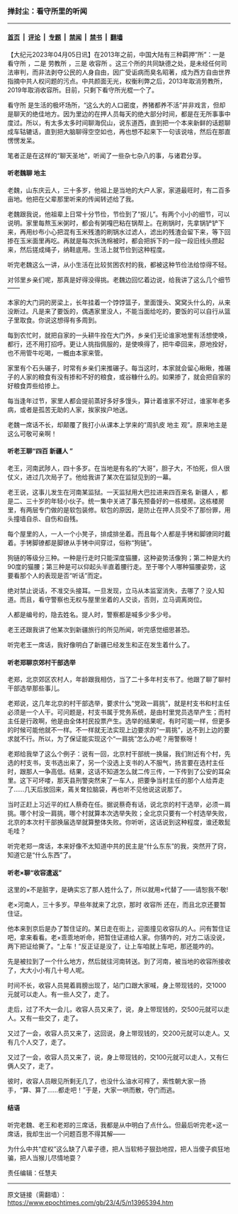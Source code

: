 ### 掸封尘：看守所里的听闻

---

#### [首页](../../../..?n13965394) &nbsp;|&nbsp; [评论](../../../../../epoch-comment?n13965394) &nbsp;|&nbsp; [专题](../../../../../epoch-special?n13965394) &nbsp;|&nbsp; [禁闻](../../../../../epoch-news?n13965394) &nbsp;|&nbsp; [禁书](../../../../../books?n13965394) &nbsp;|&nbsp; [翻墙](https://github.com/gfw-breaker/nogfw/blob/master/README.md?n13965394)


<div class="post_content" id="artbody" itemprop="articleBody">
 <!-- article content begin -->
 <p>
  【大纪元2023年04月05日讯】在2013年之前，中国大陆有三种羁押“所”：一是
  <ok href="https://www.epochtimes.com/gb/tag/%E7%9C%8B%E5%AE%88%E6%89%80.html">
   看守所
  </ok>
  ，二是
  <ok href="https://www.epochtimes.com/gb/tag/%E5%8A%B3%E6%95%99%E6%89%80.html">
   劳教所
  </ok>
  ，三是
  <ok href="https://www.epochtimes.com/gb/tag/%E6%94%B6%E5%AE%B9%E6%89%80.html">
   收容所
  </ok>
  。这三个所的共同缺德之处，是未经任何司法审判，而非法剥夺公民的人身自由，因广受诟病而臭名昭著，成为西方自由世界指摘中共人权问题的污点。中共颜面无光，权衡利弊之后，2013年取消劳教所，2019年取消收容所。目前，只剩下看守所光棍一个了。
 </p>
 <p>
  <ok href="https://www.epochtimes.com/gb/tag/%E7%9C%8B%E5%AE%88%E6%89%80.html">
   看守所
  </ok>
  是生活的极坏场所，“这么大的人口密度，养猪都养不活”并非戏言，但却是聊天的绝佳地方。因为里边的在押人员每天的绝大部分时间，都是在无所事事中度过。所以，有太多太多时间聊海侃山，说东道西，直到把一个本来新鲜的话题聊成车轱辘话，直到把大脑聊得空空如也，再也想不起来下一句该说啥，然后在那直愣愣发呆。
 </p>
 <p>
  笔者正是在这样的“聊天圣地”，听闻了一些杂七杂八的事，与诸君分享。
 </p>
 <h4>
  听老魏聊
  <ok href="https://www.epochtimes.com/gb/tag/%E5%9C%B0%E4%B8%BB.html">
   地主
  </ok>
 </h4>
 <p>
  老魏，山东庆云人，三十多岁，他祖上是当地的大户人家，家道最旺时，有二百多亩地。他把在父辈那里听来的传闻转述给了我。
 </p>
 <p>
  老魏跟我说，他祖辈上日常十分节俭，节俭到了“抠儿”。有两个小小的细节，可以说明。家里每熬玉米粥时，都会有粥嘎巴粘在锅帮上。在刷锅时，先拿锅铲铲下来，再用纱布小心把混有玉米残渣的刷锅水过滤人，滤出的残渣会留下来，等下回掺在玉米面里再吃。再就是每次拆洗棉被时，都会把拆下的一段一段旧线头攒起来，然后搓成绳子，纳鞋底用。生活上就节俭到这种程度。
 </p>
 <p>
  听完老魏这么一讲，从小生活在比较贫困农村的我，都被这种节俭法给惊得不轻。
 </p>
 <p>
  对邻里乡亲们呢，那真是好得没得挑。老魏边回忆着边说，给我讲了这么几个细节——
 </p>
 <p>
  本家的大门洞的房梁上，长年挂着一个饽饽篮子，里面馒头、窝窝头什么的，从来没断过。凡是来了要饭的，偶遇家里没人，不能当面给吃的，要饭的可以自行从篮子里取食。你说这想得有多周到。
 </p>
 <p>
  每到农忙时，就把自家的一头耕牛拴在大门外，乡亲们无论谁家地里有活想使唤，都行，还不用打招呼。更让人挑指佩服的，是使唤得了，把牛牵回来，原地拴好，也不用管牛吃喝，一概由本家来管。
 </p>
 <p>
  家里有个石头碾子，时常有乡亲们来推碾子。每当这时，本家就会留心瞅瞅，推碾子的人家的粮食有没有掺和不好的粮食，或谷糠什么的。如果掺了，就会把自家的好粮食弄些给掺上。
 </p>
 <p>
  每当逢年过节，家里人都会提前蒸好多好多馒头，算计着谁家不好过，谁家年老多病，或者是孤苦无助的人家，挨家挨户地送。
 </p>
 <p>
  老魏一席话不长，却颠覆了我打小从课本上学来的“周扒皮
  <ok href="https://www.epochtimes.com/gb/tag/%E5%9C%B0%E4%B8%BB.html">
   地主
  </ok>
  观”。原来地主是这么可敬可亲啊！
 </p>
 <h4>
  听老王聊“四百
  <ok href="https://www.epochtimes.com/gb/tag/%E6%96%B0%E7%96%86%E4%BA%BA.html">
   新疆人
  </ok>
  ”
 </h4>
 <p>
  老王，河南武陟人，四十多岁。在当地是有名的“大哥”，胆子大，不怕死，但人很仗义，进过几次局子了。他给我讲了某次在监狱见到的一幕。
 </p>
 <p>
  老王说，这事儿发生在河南某监狱。一天监狱用大巴拉进来四百来名
  <ok href="https://www.epochtimes.com/gb/tag/%E6%96%B0%E7%96%86%E4%BA%BA.html">
   新疆人
  </ok>
  ，都是二、三十岁的年轻小伙子。统一集中关进了事先预备好的一栋楼房。这栋楼房里，有两层专门做的是软包装修。软包的原因，是防止在押人员受不了那份罪，用头撞墙自杀、自伤和自残。
 </p>
 <p>
  每个屋里的人，一人一个小凳子，排成排坐着。而且每个人都是手铐和脚镣同时戴着。手铐脚镣都是脚镣从手铐中间穿过，俗称“狗链”。
 </p>
 <p>
  狗链的等级分三种。一种是行走时只能深度猫腰，这种姿势活像狗；第二种是大约90度的猫腰；第三种是可以仰起头半直着腰行走。至于哪个人哪种猫腰姿势，这要看那个人的表现是否“听话”而定。
 </p>
 <p>
  绝对禁止说话，不准交头接耳。一旦发现，立马从本监室消失，去哪了？没人知道。而且，看守警察也无权与屋里坐着的人交谈，否则，立马调离岗位。
 </p>
 <p>
  人都是编号的，隐去姓名。提人时，警察都是喊多少多少号。
 </p>
 <p>
  老王还跟我讲了他某次到新疆旅行的所见所闻，听完感觉细思甚恐。
 </p>
 <p>
  听完老王一席话，我好像明白了新疆已经发生和正在发生着什么了。
 </p>
 <h4>
  听老郑聊京郊村干部选举
 </h4>
 <p>
  老郑，北京郊区农村人，年龄跟我相仿，当了二十多年村支书了。他跟了聊了聊村干部选举那些事儿。
 </p>
 <p>
  老郑说，这几年北京的村干部选举，要求什么“党政一肩挑”，就是村支书和村主任必须是一个人干。可问题是，村支书属于党务系统，是由村里党员选举产生；而村主任是行政啊，他是由全体村民投票产生。选举的结果呢，有时可能一样，但更多的时候可能他就不一样。不一样就无法实现上边要求的“一肩挑”，达不到上边的要求就不行。所以，为了保证能实现这个“一肩挑”怎么办呢？用警察呀！
 </p>
 <p>
  老郑给我举了这么个例子：说有一回，北京村干部统一换届，我们附近有个村，先选的村支书，支书选出来了，另一个没选上支书的人不服气，扬言要在选村主任时，跟那人一争高低。结果，这话不知道怎么就二传三传，一下传到了公安的耳朵里。这下可坏喽，那天县刑警突然来了一车人，把要争当村主任的那个人给弄走了……几天后放回来，蔫关耷拉脑袋，再也听不见他说这说那了。
 </p>
 <p>
  当时正赶上习近平的红人蔡奇在任。据说蔡奇有话，说北京的村干选举，必须一肩挑。哪个村没一肩挑，哪个村就算本次选举失败；全北京只要有一个村选举失败，北京的本次村干部换届选举就算整体失败。你听听，这话说到这种程度，谁还敢髭毛哇？
 </p>
 <p>
  听完老郑一席话，本来好像不太知道中共的民主是“什么东东”的我，突然开了窍，知道它是“什么东西”了。
 </p>
 <h4>
  听老×聊“收容遣返”
 </h4>
 <p>
  这里的×不是脏字，是确实忘了那人姓什么了，所以就用×代替了——请恕我不敬!
 </p>
 <p>
  老×河南人，三十多岁。早些年就来了北京，那时
  <ok href="https://www.epochtimes.com/gb/tag/%E6%94%B6%E5%AE%B9%E6%89%80.html">
   收容所
  </ok>
  还在，而且北京还要暂住证。
 </p>
 <p>
  他本来到京后是办了暂住证的。某日走在街上，迎面撞见收容队的人。问有暂住证吧，拿来看看。老×乖乖地听命，把暂住证递给人家。你猜咋的，对方二话没说，两下把证给撕了。“上车！”反正证是没了，让上车咱就上车吧，那还能咋的。
 </p>
 <p>
  先是被拉到了一个什么地方，然后就往河南转送。到了河南，被当地的收容所接收了，大大小小有几十号人呢。
 </p>
 <p>
  时间不长，收容人员晃着肩膀出现了，站门口跟大家喊，身上带现钱的，交1000元就可以走人。有一些人交了，走了。
 </p>
 <p>
  走后，过了不大一会儿，收容人员又来了，说，身上带现钱的，交500元就可以走人。又有一些交了，走了。
 </p>
 <p>
  又过了一会，收容人员又来了，这回说，身上带现钱的，交200元就可以走人。又有几个人交了，走了。
 </p>
 <p>
  又过了一会，收容人员又来了，说，身上带现钱的，交100元就可以走人，又有仨俩人交了，走了。
 </p>
 <p>
  彼时，收容人员眼见所剩无几了，也没什么油水可榨了，索性朝大家一扬手，“算、算了……都走吧！”于是，大家一哄而散，夺门而逃。
 </p>
 <h4>
  结语
 </h4>
 <p>
  听完老魏、老王和老郑的三席话，我都是从中明白了点什么。但最后听完老×这一席话，我却生出一个问题百思不得其解——
 </p>
 <p>
  为什么中共“症权”这么缺了八辈子德，把人当软柿子狠劲地捏，把人当傻子疯狂地骗，把人当猴儿尽情地耍？
 </p>
 <p>
  责任编辑：任慧夫
 </p>
 <!-- article content end -->
 <div id="below_article_ad">
 </div>
</div>


---

原文链接（需翻墙）：https://www.epochtimes.com/gb/23/4/5/n13965394.htm